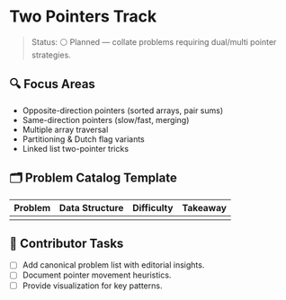 # Two Pointers Track

>Status: ⚪ Planned — collate problems requiring dual/multi pointer strategies.

## 🔍 Focus Areas

- Opposite-direction pointers (sorted arrays, pair sums)
- Same-direction pointers (slow/fast, merging)
- Multiple array traversal
- Partitioning & Dutch flag variants
- Linked list two-pointer tricks

## 🗂️ Problem Catalog Template

| Problem | Data Structure | Difficulty | Takeaway |
|---------|----------------|------------|----------|
| | | | |

## 📌 Contributor Tasks

- [ ] Add canonical problem list with editorial insights.
- [ ] Document pointer movement heuristics.
- [ ] Provide visualization for key patterns.
